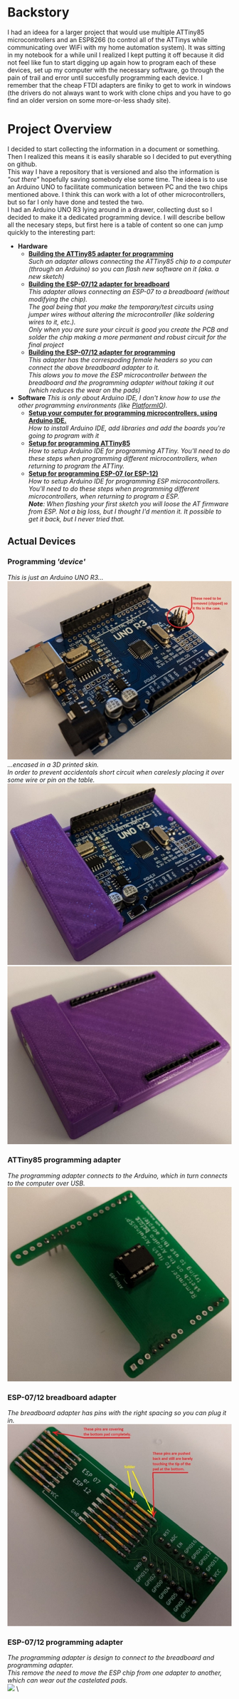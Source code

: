# Backstory
I had an ideea for a larger project that would use multiple ATTiny85 microcontrollers and an ESP8266 (to control all of the ATTinys while communicating over WiFi with my
home automation system).
It was sitting in my notebook for a while unil I realized I kept putting it off because it did not feel like fun to start digging up again
how to program each of these devices, set up my computer with the necessary software, go through the pain of trail and error until succesfully programming each device.
I remember that the cheap FTDI adapters are finiky to get to work in windows (the drivers do not always want to work with clone chips and you have to go find an older
version on some more-or-less shady site).

# Project Overview
I decided to start collecting the information in a document or something. Then I realized this means it is easily sharable so I decided to put everything on github.  
This way I have a repository that is versioned and also the information is
*"out there"* hopefully saving somebody else some time.
The ideea is to use an Arduino UNO to facilitate communication between PC and the two chips mentioned above. I think this can work with a lot of other microcontrollers,
but so far I only have done and tested the two.  
I had an Arduino UNO R3 lying around in a drawer, collecting dust so I decided to make it a dedicated programming device.
I will describe bellow all the necesary steps, but first here is a table of content so one can jump quickly to the interesting part:
* **Hardware**  
	* **[Building the ATTiny85 adapter for programming](https://github.com/RazMake/ArduinoUNOMultiProgrammer/blob/master/Hardware/ATTin85ProgrammingAdapter.md)**  
	*Such an adapter allows connecting the ATTiny85 chip to a computer (through an Arduino) so you can flash new software on it (aka. a new sketch)*  
	* **[Building the ESP-07/12 adapter for breadboard](https://github.com/RazMake/ArduinoUNOMultiProgrammer/blob/master/Hardware/ESP07BreadboardAdapter.md)**  
	*This adapter allows connecting an ESP-07 to a breadboard (without modifying the chip).  
	The goal being that you make the temporary/test circuits using jumper wires without altering the microcontroller (like soldering wires to it, etc.).  
	Only when you are sure your circuit is good you create the PCB and solder the chip making a more permanent and robust circuit for the final project*  
	* **[Building the ESP-07/12 adapter for programming](https://github.com/RazMake/ArduinoUNOMultiProgrammer/blob/master/Hardware/ESP07ProgrammingAdapter.md)**  
	*This adapter has the correspoding female headers so you can connect the above breadboard adapter to it.  
	This alows you to move the ESP microcontroller between the breadboard and the programming adapter without taking it out (which reduces the wear on the pads)*
* **Software**
  *This is only about Arduino IDE, I don't know how to use the other programming environments (like [PlatformIO](https://platformio.org/)).*  
	* **[Setup your computer for programming microcontrollers, using Arduino IDE.](https://github.com/RazMake/ArduinoUNOMultiProgrammer/blob/master/Software/SetupArduinoIDE.md)**    
	*How to install Arduino IDE, add libraries and add the boards you're going to program with it*
	* **[Setup for programming ATTiny85](https://github.com/RazMake/ArduinoUNOMultiProgrammer/blob/master/Software/SetupForATTiny.md)**  
	*How to setup Arduino IDE for programming ATTiny. You'll need to do these steps when programming different microcontrollers, when returning to program the ATTiny.*  
	* **[Setup for programming ESP-07 (or ESP-12)](https://github.com/RazMake/ArduinoUNOMultiProgrammer/blob/master/Software/SetupForESP.md)**  
	*How to setup Arduino IDE for programming ESP microcontrollers. You'll need to do these steps when programming different microcontrollers, when returning to program a ESP.  
	**Note**: When flashing your first sketch you will loose the AT firmware from ESP. Not a big loss, but I thought I'd mention it. It possible to get it back, but I never tried that.*  

## Actual Devices
### Programming *'device'*
*This is just an Arduino UNO R3...*  
![](https://github.com/RazMake/ArduinoUNOMultiProgrammer/blob/master/Photos/ArduinoUno.jpg?raw=true)  
*...encased in a 3D printed skin.  
In order to prevent accidentals short circuit when carelesly placing it over some wire or pin on the table.*  
![](https://github.com/RazMake/ArduinoUNOMultiProgrammer/blob/master/Photos/ArduinoUno_InCase_Open.jpg?raw=true)  
![](https://github.com/RazMake/ArduinoUNOMultiProgrammer/blob/master/Photos/ArduinoUno_InCase_Closed.jpg?raw=true)  

### ATTiny85 programming adapter
*The programming adapter connects to the Arduino, which in turn connects to the computer over USB.*  
![](https://github.com/RazMake/ArduinoUNOMultiProgrammer/blob/master/Photos/ATTinyFlashingAdapter_Front.jpg?raw=true)  

### ESP-07/12 breadboard adapter
*The breadboard adapter has pins with the right spacing so you can plug it in.*  
![](https://github.com/RazMake/ArduinoUNOMultiProgrammer/blob/master/Photos/ESPBreadBoardAdapter_Front.jpg?raw=true)  

### ESP-07/12 programming adapter
*The programming adapter is design to connect to the breadboard and programming adapter.  
This remove the need to move the ESP chip from one adapter to another, which can wear out the castelated pads.*  
![](https://github.com/RazMake/ArduinoUNOMultiProgrammer/blob/master/Photos/?ESPFlashingAdapter_Front.jpgraw=true)  \